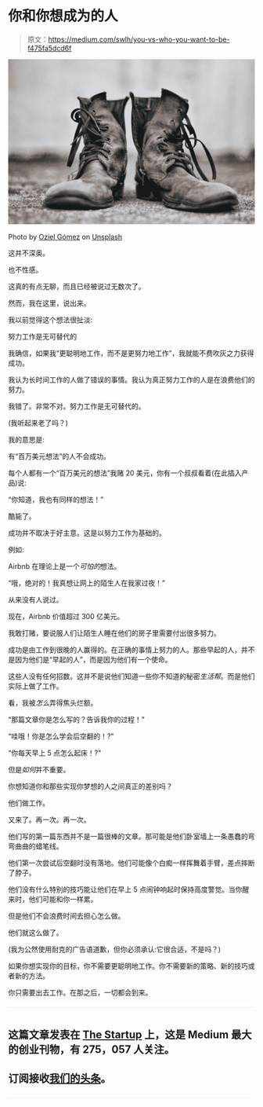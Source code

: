 # 你和你想成为的人

> 原文：<https://medium.com/swlh/you-vs-who-you-want-to-be-f475fa5dcd6f>

![](img/62743d5cf9fff7fba0faad8e981bc480.png)

Photo by [Oziel Gómez](https://unsplash.com/photos/x7gz40Z9ObM?utm_source=unsplash&utm_medium=referral&utm_content=creditCopyText) on [Unsplash](https://unsplash.com/?utm_source=unsplash&utm_medium=referral&utm_content=creditCopyText)

这并不深奥。

也不性感。

这真的有点无聊，而且已经被说过无数次了。

然而，我在这里，说出来。

我以前觉得这个想法很扯淡:

努力工作是无可替代的

我确信，如果我“更聪明地工作，而不是更努力地工作”，我就能不费吹灰之力获得成功。

我认为长时间工作的人做了错误的事情。我认为真正努力工作的人是在浪费他们的努力。

我错了。非常不对。努力工作是无可替代的。

(我听起来老了吗？)

我的意思是:

有“百万美元想法”的人不会成功。

每个人都有一个“百万美元的想法”我赌 20 美元，你有一个叔叔看着(在此插入产品)说:

“你知道，我也有同样的想法！”

酷毙了。

成功并不取决于好主意。这是以努力工作为基础的。

例如:

Airbnb 在理论上是一个*可怕的*想法。

“哦，绝对的！我真想让网上的陌生人在我家过夜！”

从来没有人说过。

现在，Airbnb 价值超过 300 亿美元。

我敢打赌，要说服人们让陌生人睡在他们的房子里需要付出很多努力。

成功是由工作到很晚的人赢得的。在正确的事情上努力的人。那些早起的人，并不是因为他们是“早起的人”，而是因为他们有一个使命。

这些人没有任何招数。这并不是说他们知道一些你不知道的秘密*生活帮*。而是他们实际上做了工作。

看，我被*怎么*弄得焦头烂额。

“那篇文章你是怎么写的？告诉我你的过程！”

“哇哦！你是怎么学会后空翻的！?"

“你每天早上 5 点怎么起床！?"

但是*如何*并不重要。

你想知道你和那些实现你梦想的人之间真正的差别吗？

他们做工作。

又来了。再一次。再一次。

他们写的第一篇东西并不是一篇很棒的文章。那可能是他们卧室墙上一条愚蠢的弯弯曲曲的蜡笔线。

他们第一次尝试后空翻时没有落地。他们可能像个白痴一样挥舞着手臂，差点摔断了脖子。

他们没有什么特别的技巧能让他们在早上 5 点闹钟响起时保持高度警觉。当你醒来时，他们可能和你一样累。

但是他们不会浪费时间去担心怎么做。

他们就这么做了。

(我为公然使用耐克的广告语道歉，但你必须承认:它很合适，不是吗？)

如果你想实现你的目标，你不需要更聪明地工作。你不需要新的策略、新的技巧或者新的方法。

你只需要出去工作。在那之后，一切都会到来。

![](img/731acf26f5d44fdc58d99a6388fe935d.png)

## 这篇文章发表在 [The Startup](https://medium.com/swlh) 上，这是 Medium 最大的创业刊物，有 275，057 人关注。

## 订阅接收[我们的头条](http://growthsupply.com/the-startup-newsletter/)。

![](img/731acf26f5d44fdc58d99a6388fe935d.png)